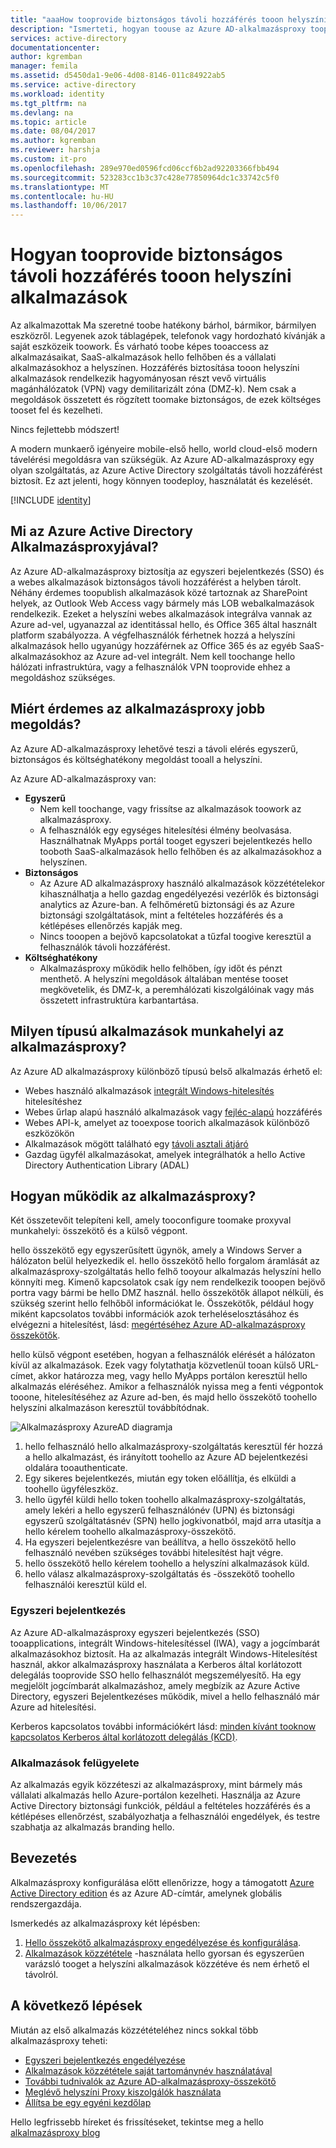 ```yaml
---
title: "aaaHow tooprovide biztonságos távoli hozzáférés tooon helyszíni alkalmazások"
description: "Ismerteti, hogyan toouse az Azure AD-alkalmazásproxy tooprovide biztonságos távoli hozzáférés tooyour a helyszíni alkalmazások."
services: active-directory
documentationcenter: 
author: kgremban
manager: femila
ms.assetid: d5450da1-9e06-4d08-8146-011c84922ab5
ms.service: active-directory
ms.workload: identity
ms.tgt_pltfrm: na
ms.devlang: na
ms.topic: article
ms.date: 08/04/2017
ms.author: kgremban
ms.reviewer: harshja
ms.custom: it-pro
ms.openlocfilehash: 289e970ed0596fcd06ccf6b2ad92203366fbb494
ms.sourcegitcommit: 523283cc1b3c37c428e77850964dc1c33742c5f0
ms.translationtype: MT
ms.contentlocale: hu-HU
ms.lasthandoff: 10/06/2017
---
```

# <a name="how-tooprovide-secure-remote-access-tooon-premises-applications"></a>Hogyan tooprovide biztonságos távoli hozzáférés tooon helyszíni alkalmazások

Az alkalmazottak Ma szeretné toobe hatékony bárhol, bármikor, bármilyen eszközről. Legyenek azok táblagépek, telefonok vagy hordozható kívánják a saját eszközeik toowork. És várható toobe képes tooaccess az alkalmazásaikat, SaaS-alkalmazások hello felhőben és a vállalati alkalmazásokhoz a helyszínen. Hozzáférés biztosítása tooon helyszíni alkalmazások rendelkezik hagyományosan részt vevő virtuális magánhálózatok (VPN) vagy demilitarizált zóna (DMZ-k). Nem csak a megoldások összetett és rögzített toomake biztonságos, de ezek költséges tooset fel és kezelheti.

Nincs fejlettebb módszert!

A modern munkaerő igényeire mobile-első hello, world cloud-első modern távelérési megoldásra van szükségük. Az Azure AD-alkalmazásproxy egy olyan szolgáltatás, az Azure Active Directory szolgáltatás távoli hozzáférést biztosít. Ez azt jelenti, hogy könnyen toodeploy, használatát és kezelését.

[!INCLUDE [identity](../../includes/azure-ad-licenses.md)]

## <a name="what-is-azure-active-directory-application-proxy"></a>Mi az Azure Active Directory Alkalmazásproxyjával?
Az Azure AD-alkalmazásproxy biztosítja az egyszeri bejelentkezés (SSO) és a webes alkalmazások biztonságos távoli hozzáférést a helyben tárolt. Néhány érdemes toopublish alkalmazások közé tartoznak az SharePoint helyek, az Outlook Web Access vagy bármely más LOB webalkalmazások rendelkezik. Ezeket a helyszíni webes alkalmazások integrálva vannak az Azure ad-vel, ugyanazzal az identitással hello, és Office 365 által használt platform szabályozza. A végfelhasználók férhetnek hozzá a helyszíni alkalmazások hello ugyanúgy hozzáférnek az Office 365 és az egyéb SaaS-alkalmazásokhoz az Azure ad-vel integrált. Nem kell toochange hello hálózati infrastruktúra, vagy a felhasználók VPN tooprovide ehhez a megoldáshoz szükséges.

## <a name="why-is-application-proxy-a-better-solution"></a>Miért érdemes az alkalmazásproxy jobb megoldás?
Az Azure AD-alkalmazásproxy lehetővé teszi a távoli elérés egyszerű, biztonságos és költséghatékony megoldást tooall a helyszíni.

Az Azure AD-alkalmazásproxy van:

* **Egyszerű**
   * Nem kell toochange, vagy frissítse az alkalmazások toowork az alkalmazásproxy. 
   * A felhasználók egy egységes hitelesítési élmény beolvasása. Használhatnak MyApps portál tooget egyszeri bejelentkezés hello tooboth SaaS-alkalmazások hello felhőben és az alkalmazásokhoz a helyszínen. 
* **Biztonságos**
   * Az Azure AD alkalmazásproxy használó alkalmazások közzétételekor kihasználhatja a hello gazdag engedélyezési vezérlők és biztonsági analytics az Azure-ban. A felhőméretű biztonsági és az Azure biztonsági szolgáltatások, mint a feltételes hozzáférés és a kétlépéses ellenőrzés kapják meg.
   * Nincs tooopen a bejövő kapcsolatokat a tűzfal toogive keresztül a felhasználók távoli hozzáférést. 
* **Költséghatékony**
   * Alkalmazásproxy működik hello felhőben, így időt és pénzt menthető. A helyszíni megoldások általában mentése tooset megkövetelik, és DMZ-k, a peremhálózati kiszolgálóinak vagy más összetett infrastruktúra karbantartása.  

## <a name="what-kind-of-applications-work-with-application-proxy"></a>Milyen típusú alkalmazások munkahelyi az alkalmazásproxy?
Az Azure AD alkalmazásproxy különböző típusú belső alkalmazás érhető el:

* Webes használó alkalmazások [integrált Windows-hitelesítés](active-directory-application-proxy-sso-using-kcd.md) hitelesítéshez  
* Webes űrlap alapú használó alkalmazások vagy [fejléc-alapú](application-proxy-ping-access.md) hozzáférés  
* Webes API-k, amelyet az tooexpose toorich alkalmazások különböző eszközökön  
* Alkalmazások mögött található egy [távoli asztali átjáró](application-proxy-publish-remote-desktop.md)  
* Gazdag ügyfél alkalmazásokat, amelyek integrálhatók a hello Active Directory Authentication Library (ADAL)

## <a name="how-does-application-proxy-work"></a>Hogyan működik az alkalmazásproxy?
Két összetevőit telepíteni kell, amely tooconfigure toomake proxyval munkahelyi: összekötő és a külső végpont. 

hello összekötő egy egyszerűsített ügynök, amely a Windows Server a hálózaton belül helyezkedik el. hello összekötő hello forgalom áramlását az alkalmazásproxy-szolgáltatás hello felhő tooyour alkalmazás helyszíni hello könnyíti meg. Kimenő kapcsolatok csak így nem rendelkezik tooopen bejövő portra vagy bármi be hello DMZ használ. hello összekötők állapot nélküli, és szükség szerint hello felhőből információkat le. Összekötők, például hogy miként kapcsolatos további információk azok terheléselosztásához és elvégezni a hitelesítést, lásd: [megértéséhez Azure AD-alkalmazásproxy összekötők](application-proxy-understand-connectors.md). 

hello külső végpont esetében, hogyan a felhasználók elérését a hálózaton kívül az alkalmazások. Ezek vagy folytathatja közvetlenül tooan külső URL-címet, akkor határozza meg, vagy hello MyApps portálon keresztül hello alkalmazás eléréséhez. Amikor a felhasználók nyissa meg a fenti végpontok tooone, hitelesítéséhez az Azure ad-ben, és majd hello összekötő toohello helyszíni alkalmazáson keresztül továbbítódnak.

 ![Alkalmazásproxy AzureAD diagramja](./media/active-directory-application-proxy-get-started/azureappproxxy.png)

1. hello felhasználó hello alkalmazásproxy-szolgáltatás keresztül fér hozzá a hello alkalmazást, és irányított toohello az Azure AD bejelentkezési oldalára tooauthenticate.
2. Egy sikeres bejelentkezés, miután egy token előállítja, és elküldi a toohello ügyféleszköz.
3. hello ügyfél küldi hello token toohello alkalmazásproxy-szolgáltatás, amely lekéri a hello egyszerű felhasználónév (UPN) és biztonsági egyszerű szolgáltatásnév (SPN) hello jogkivonatból, majd arra utasítja a hello kérelem toohello alkalmazásproxy-összekötő.
4. Ha egyszeri bejelentkezésre van beállítva, a hello összekötő hello felhasználó nevében szükséges további hitelesítést hajt végre.
5. hello összekötő hello kérelem toohello a helyszíni alkalmazások küld.  
6. hello válasz alkalmazásproxy-szolgáltatás és -összekötő toohello felhasználói keresztül küld el.

### <a name="single-sign-on"></a>Egyszeri bejelentkezés
Az Azure AD-alkalmazásproxy egyszeri bejelentkezés (SSO) tooapplications, integrált Windows-hitelesítéssel (IWA), vagy a jogcímbarát alkalmazásokhoz biztosít. Ha az alkalmazás integrált Windows-Hitelesítést használ, akkor alkalmazásproxy használata a Kerberos által korlátozott delegálás tooprovide SSO hello felhasználót megszemélyesítő. Ha egy megjelölt jogcímbarát alkalmazáshoz, amely megbízik az Azure Active Directory, egyszeri Bejelentkezéses működik, mivel a hello felhasználó már Azure ad hitelesítési.

Kerberos kapcsolatos további információkért lásd: [minden kívánt tooknow kapcsolatos Kerberos által korlátozott delegálás (KCD)](https://blogs.technet.microsoft.com/applicationproxyblog/2015/09/21/all-you-want-to-know-about-kerberos-constrained-delegation-kcd).

### <a name="managing-apps"></a>Alkalmazások felügyelete
Az alkalmazás egyik közzéteszi az alkalmazásproxy, mint bármely más vállalati alkalmazás hello Azure-portálon kezelheti. Használja az Azure Active Directory biztonsági funkciók, például a feltételes hozzáférés és a kétlépéses ellenőrzést, szabályozhatja a felhasználói engedélyek, és testre szabhatja az alkalmazás branding hello. 

## <a name="get-started"></a>Bevezetés

Alkalmazásproxy konfigurálása előtt ellenőrizze, hogy a támogatott [Azure Active Directory edition](https://azure.microsoft.com/pricing/details/active-directory/) és az Azure AD-címtár, amelynek globális rendszergazdája.

Ismerkedés az alkalmazásproxy két lépésben:

1. [Hello összekötő alkalmazásproxy engedélyezése és konfigurálása](active-directory-application-proxy-enable.md).    
2. [Alkalmazások közzététele](active-directory-application-proxy-publish.md) -használata hello gyorsan és egyszerűen varázsló tooget a helyszíni alkalmazások közzétéve és nem érhető el távolról.

## <a name="whats-next"></a>A következő lépések
Miután az első alkalmazás közzétételéhez nincs sokkal több alkalmazásproxy teheti:

* [Egyszeri bejelentkezés engedélyezése](active-directory-application-proxy-sso-using-kcd.md)
* [Alkalmazások közzététele saját tartománynév használatával](active-directory-application-proxy-custom-domains.md)
* [További tudnivalók az Azure AD-alkalmazásproxy-összekötő](application-proxy-understand-connectors.md)
* [Meglévő helyszíni Proxy kiszolgálók használata](application-proxy-working-with-proxy-servers.md) 
* [Állítsa be egy egyéni kezdőlap](application-proxy-office365-app-launcher.md)

Hello legfrissebb híreket és frissítéseket, tekintse meg a hello [alkalmazásproxy blog](http://blogs.technet.com/b/applicationproxyblog/)

